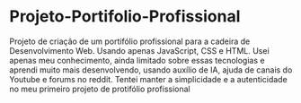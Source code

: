 # Projeto-Portifolio-Profissional
Projeto de criação de um portifólio profissional para a cadeira de Desenvolvimento Web. Usando apenas JavaScript, CSS e HTML. Usei apenas meu conhecimento, ainda limitado sobre essas tecnologias e aprendi muito mais desenvolvendo, usando auxílio de IA, ajuda de canais do Youtube e forums no reddit. Tentei manter a simplicidade e a autenticidade no meu primeiro projeto de protifólio profissional
